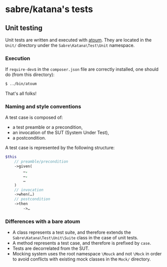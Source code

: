 # sabre/katana's tests

## Unit testing

Unit tests are written and executed with [atoum](http://atoum.org/). They are
located in the `Unit/` directory under the `Sabre\Katana\Test\Unit` namespace.

### Execution

If `require-dev`s in the `composer.json` file are correctly installed, one
should do (from this directory):

```sh
$ ../bin/atoum
```

That's all folks!

### Naming and style conventions

A test case is composed of:
  * a test preamble or a precondition,
  * an invocation of the SUT (System Under Test),
  * a postcondition.

A test case is represented by the following structure:

```php
$this
    // preamble/precondition
    ->given(
        …,
        …,
        …
    )
    // invocation
    ->when(…)
    // postcondition
    ->then
        ->…
```

### Differences with a bare atoum

  * A class represents a test suite, and therefore extends the
    `Sabre\Katana\Test\Unit\Suite` class in the case of unit tests.
  * A method represents a test case, and therefore is prefixed by `case`.
  * Tests are decorrelated from the SUT.
  * Mocking system uses the root namespace `\Mouck` and not `\Mock` in order to
    avoid conflicts with existing mock classes in the `Mock/` directory.
